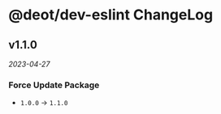 # @deot/dev-eslint ChangeLog

## v1.1.0

_2023-04-27_

### Force Update Package

- `1.0.0` -> `1.1.0`
